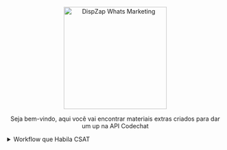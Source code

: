   <p align="center">
  <img src="https://app.dispzap.com/brand-assets/logo.svg" alt="DispZap Whats Marketing" width="240" />
  <p align="center">Seja bem-vindo, aqui você vai encontrar materiais extras criados para dar um up na API Codechat</p>
  </p>

  <details>
<summary>Workflow que Habila CSAT</summary>

Para habilitar o CSAT (pesquisa de satisfação ao cliente) em seu Chatwoot, basta ir até o diretório `workflow-n8n` e baixar o worflow `CsatToChatwootCodechat.json`

PASSO 01: No node `ConsultaIDBanco` adicione suas credenciais do banco de dados postgres

```bash
#host
localhost

#Database
chatwoot_production

#user
User

#Password
Adicone a senha do postgres. Você encontra no arquivo
.env do chatwoot em /home/chatwoot/chatwoot/.env

```

PASSO 02: Vá até o NODE `SetMensagem`

```bash
#Vá até o campo value e procure pela variavél `#suaurlchatwoot` e adicione o endereço de instalação do seu chatwoot

https://app.chatwoot.com/survey/responses/{{ $node["ConsultaIDBanco"].json["uuid"] }}

```

# PASSO 03: Ajuste envio no NODE `SendMSGCodechat`

```bash
#Na URL onde ta escrito `#urlcodechat` adicione o endereço da api codechat. Em `#suainstancia` é o nome de sua caixa de entrada

```

### Hora de testar se tudo está correto!
Vai até o chatwoot, clique em `Configurações`, depois em `Caixa de Entrada` abra as configrações, encontre a opção `Habilitar CSAT` e deixe como ativado. Pronto!
Agora quando uma conversa for fechada será enviado para o cliente um link com a pesquisa de satisfação.

### Integração Concluída ✅

Caso tenha alguma dúvida [Chama no WhatsApp](https://wa.me/557998178275?text=Gost%C3%A1ria%20de%20contratar%20o%20servi%C3%A7o%20de%20consultoria%20sobre%20com%20o%20Chatwoot!) tenho alguns planos para consultoria individual.

  </details>
